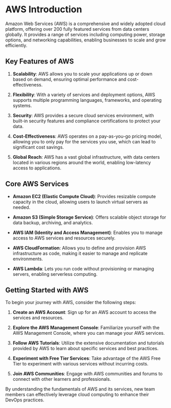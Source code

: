 # AWS Introduction

Amazon Web Services (AWS) is a comprehensive and widely adopted cloud platform, offering over 200 fully featured services from data centers globally. It provides a range of services including computing power, storage options, and networking capabilities, enabling businesses to scale and grow efficiently.

## Key Features of AWS

1. **Scalability**: AWS allows you to scale your applications up or down based on demand, ensuring optimal performance and cost-effectiveness.

2. **Flexibility**: With a variety of services and deployment options, AWS supports multiple programming languages, frameworks, and operating systems.

3. **Security**: AWS provides a secure cloud services environment, with built-in security features and compliance certifications to protect your data.

4. **Cost-Effectiveness**: AWS operates on a pay-as-you-go pricing model, allowing you to only pay for the services you use, which can lead to significant cost savings.

5. **Global Reach**: AWS has a vast global infrastructure, with data centers located in various regions around the world, enabling low-latency access to applications.

## Core AWS Services

- **Amazon EC2 (Elastic Compute Cloud)**: Provides resizable compute capacity in the cloud, allowing users to launch virtual servers as needed.

- **Amazon S3 (Simple Storage Service)**: Offers scalable object storage for data backup, archiving, and analytics.

- **AWS IAM (Identity and Access Management)**: Enables you to manage access to AWS services and resources securely.

- **AWS CloudFormation**: Allows you to define and provision AWS infrastructure as code, making it easier to manage and replicate environments.

- **AWS Lambda**: Lets you run code without provisioning or managing servers, enabling serverless computing.

## Getting Started with AWS

To begin your journey with AWS, consider the following steps:

1. **Create an AWS Account**: Sign up for an AWS account to access the services and resources.

2. **Explore the AWS Management Console**: Familiarize yourself with the AWS Management Console, where you can manage your AWS services.

3. **Follow AWS Tutorials**: Utilize the extensive documentation and tutorials provided by AWS to learn about specific services and best practices.

4. **Experiment with Free Tier Services**: Take advantage of the AWS Free Tier to experiment with various services without incurring costs.

5. **Join AWS Communities**: Engage with AWS communities and forums to connect with other learners and professionals.

By understanding the fundamentals of AWS and its services, new team members can effectively leverage cloud computing to enhance their DevOps practices.